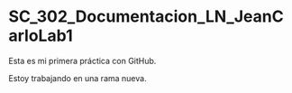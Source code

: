 # SC\_302\_Documentacion\_LN\_JeanCarloLab1

Esta es mi primera práctica con GitHub.

Estoy trabajando en una rama nueva.

